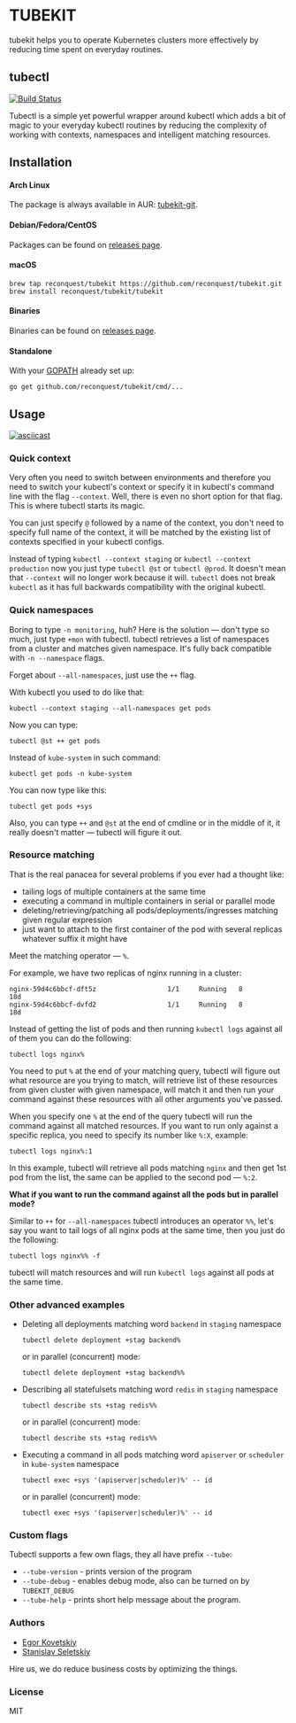 # TUBEKIT

tubekit helps you to operate Kubernetes clusters more effectively by reducing
time spent on everyday routines.

## tubectl

[![Build Status](https://travis-ci.org/reconquest/tubekit.svg?branch=master)](https://travis-ci.org/reconquest/tubekit)

Tubectl is a simple yet powerful wrapper around kubectl which adds a bit of magic
to your everyday kubectl routines by reducing the complexity of working with
contexts, namespaces and intelligent matching resources.

## Installation

#### Arch Linux

The package is always available in AUR:
[tubekit-git](https://aur.archlinux.org/packages/tubekit-git).

#### Debian/Fedora/CentOS

Packages can be found on [releases page](https://github.com/reconquest/tubekit/releases).

#### macOS

```
brew tap reconquest/tubekit https://github.com/reconquest/tubekit.git
brew install reconquest/tubekit/tubekit
```

#### Binaries

Binaries can be found on [releases page](https://github.com/reconquest/tubekit/releases).

#### Standalone

With your [GOPATH](https://github.com/golang/go/wiki/GOPATH) already set up:

```
go get github.com/reconquest/tubekit/cmd/...
```

## Usage

[![asciicast](https://asciinema.org/a/233185.svg)](https://asciinema.org/a/233185)

### Quick context

Very often you need to switch between environments and therefore you need to
switch your kubectl's context or specify it in kubectl's command line with the flag
`--context`. Well, there is even no short option for that flag. This is where
tubectl starts its magic.

You can just specify `@` followed by a name of the context, you don't need to specify
full name of the context, it will be matched by the existing list of contexts
specified in your kubectl configs.

Instead of typing `kubectl --context staging` or `kubectl --context production`
now you just type `tubectl @st` or `tubectl @prod`. It doesn't mean that
`--context` will no longer work because it will. `tubectl` does not break
`kubectl` as it has full backwards compatibility with the original kubectl.

### Quick namespaces

Boring to type `-n monitoring`, huh? Here is the solution — don't type so much,
just type `+mon` with tubectl. tubectl retrieves a list of namespaces from
a cluster and matches given namespace. It's fully back compatible with `-n
--namespace` flags.

Forget about `--all-namespaces`, just use the `++` flag.

With kubectl you used to do like that:

```
kubectl --context staging --all-namespaces get pods
```

Now you can type:
```
tubectl @st ++ get pods
```

Instead of `kube-system` in such command:
```
kubectl get pods -n kube-system
```

You can now type like this:
```
tubectl get pods +sys
```

Also, you can type `++` and `@st` at the end of cmdline or in the middle of
it, it really doesn't matter — tubectl will figure it out.

### Resource matching

That is the real panacea for several problems if you ever had a thought like:
* tailing logs of multiple containers at the same time
* executing a command in multiple containers in serial or parallel mode
* deleting/retrieving/patching all pods/deployments/ingresses matching given
    regular expression
* just want to attach to the first container of the pod with several replicas whatever
    suffix it might have

Meet the matching operator — `%`. 

For example, we have two replicas of nginx running in a cluster:
```
nginx-59d4c6bbcf-dft5z                  1/1     Running   8          18d
nginx-59d4c6bbcf-dvfd2                  1/1     Running   8          18d
```

Instead of getting the list of pods and then running `kubectl logs` against all
of them you can do the following:

```
tubectl logs nginx%
```

You need to put `%` at the end of your matching query, tubectl will figure out
what resource are you trying to match, will retrieve list of these resources
from given cluster with given namespace, will match it and then run your
command against these resources with all other arguments you've passed.

When you specify one `%` at the end of the query tubectl will run the command
against all matched resources. If you want to run only against a specific
replica, you need to specify its number like `%:X`, example:

```
tubectl logs nginx%:1
```

In this example, tubectl will retrieve all pods matching `nginx` and then get
1st pod from the list, the same can be applied to the second pod — `%:2`.

**What if you want to run the command against all the pods but in parallel mode?**

Similar to `++` for `--all-namespaces` tubectl introduces an operator `%%`,
let's say you want to tail logs of all nginx pods at the same time, then you
just do the following:

```
tubectl logs nginx%% -f
```

tubectl will match resources and will run `kubectl logs` against all pods at
the same time.

### Other advanced examples

* Deleting all deployments matching word `backend` in `staging` namespace

    ```
    tubectl delete deployment +stag backend%
    ```

    or in parallel (concurrent) mode:

    ```
    tubectl delete deployment +stag backend%%
    ```

* Describing all statefulsets matching word `redis` in `staging` namespace

    ```
    tubectl describe sts +stag redis%%
    ```

    or in parallel (concurrent) mode:

    ```
    tubectl describe sts +stag redis%%
    ```

* Executing a command in all pods matching word `apiserver` or `scheduler` in
    `kube-system` namespace 

    ```
    tubectl exec +sys '(apiserver|scheduler)%' -- id
    ```

    or in parallel (concurrent) mode:

    ```
    tubectl exec +sys '(apiserver|scheduler)%' -- id
    ```

### Custom flags

Tubectl supports a few own flags, they all have prefix `--tube`:

* `--tube-version` - prints version of the program
* `--tube-debug` - enables debug mode, also can be turned on by `TUBEKIT_DEBUG`
* `--tube-help` - prints short help message about the program.

### Authors

* [Egor Kovetskiy](https://github.com/kovetskiy)
* [Stanislav Seletskiy](https://github.com/seletskiy)

Hire us, we do reduce business costs by optimizing the things.

### License

MIT
